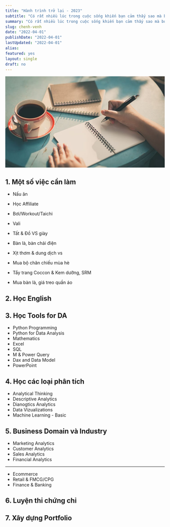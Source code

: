 ```yaml
---
title: "Hành trình trở lại - 2023"
subtitle: "Có rất nhiều lúc trong cuộc sống khiến bạn cảm thấy sao mà buồn chán, chậm rãi từng bước không thấy điểm đến, sóng to gió lớn lại chẳng có đường về."
summary: "Có rất nhiều lúc trong cuộc sống khiến bạn cảm thấy sao mà buồn chán, chậm rãi từng bước không thấy điểm đến, sóng to gió lớn lại chẳng có đường về."
slug: chenh-venh
date: "2022-04-01"
publishDate: "2022-04-01"
lastUpdated: "2022-04-01"
alias:
featured: yes
layout: single
draft: no
---
```


![](./featured.JPG)

## 1. Một số việc cần làm

- Nấu ăn
- Học Affiliate 
- Bơi/Workout/Taichi

- Vali
- Tất & Đồ VS giày
- Bàn là, bàn chải điện
- Xịt thơm & dung dịch vs
- Mua bộ chăn chiếu mùa hè
- Tẩy trang Coccon & Kem dưỡng, SRM
- Mua bàn là, giá treo quần áo

## 2. Học English

## 3. Học Tools for DA

- Python Programming
- Python for Data Analysis
- Mathematics
- Excel
- SQL
- M & Power Query
- Dax and Data Model
- PowerPoint

## 4. Học các loại phân tích

- Analytical Thinking
- Descriptive Analytics
- Dianogtics Analytics
- Data Vizualizations
- Machine Learning - Basic

## 5. Business Domain và Industry

- Marketing Analytics
- Customer Analytics
- Sales Analytics
- Financial Analytics

---

- Ecommerce
- Retail & FMCG/CPG
- Finance & Banking

## 6. Luyện thi chứng chỉ

## 7. Xây dựng Portfolio